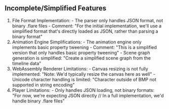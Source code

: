 ## Incomplete/Simplified Features

  1. File Format Implementation:
    - The parser only handles JSON format, not binary .flare files
    - Comment: "For the initial implementation, we'll use a simplified format that's directly loaded as JSON, rather than parsing a binary format"
  2. Animation Engine Simplifications:
    - The animation engine only implements basic property tweening
    - Comment: "This is a simplified version that only handles basic property tweening"
    - Scene graph generation is simplified: "Create a simplified scene graph from the timeline data"
  3. WebAssembly Renderer Limitations:
    - Canvas resizing is not fully implemented: "Note: We'd typically resize the canvas here as well"
    - Unicode character handling is limited: "Character outside of BMP not supported in string encoding"
  4. Player Limitations:
    - Only handles JSON loading, not binary formats: "For now, we're expecting JSON directly // In a full implementation, we'd handle binary .flare files"
